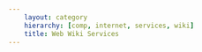 ```yaml
---
    layout: category
    hierarchy: [comp, internet, services, wiki]
    title: Web Wiki Services
---
```


